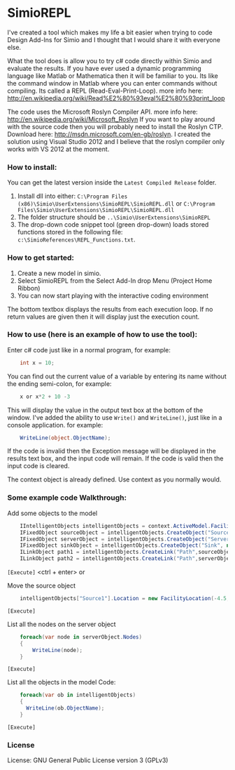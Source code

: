 SimioREPL
=========

I've created a tool which makes my life a bit easier when trying to code Design Add-Ins for Simio and I thought that I would share it with everyone else.

What the tool does is allow you to try c# code directly within Simio and evaluate the results. If you have ever used a dynamic programming language like Matlab or Mathematica then it will be familiar to you. Its like the command window in Matlab where you can enter commands without compiling. Its called a REPL (Read-Eval-Print-Loop). more info here: http://en.wikipedia.org/wiki/Read%E2%80%93eval%E2%80%93print_loop

The code uses the Microsoft Roslyn Compiler API. more info here: http://en.wikipedia.org/wiki/Microsoft_Roslyn
If you want to play around with the source code then you will probably need to install the Roslyn CTP. Download here: http://msdn.microsoft.com/en-gb/roslyn. I created the solution using Visual Studio 2012 and I believe that the roslyn compiler only works with VS 2012 at the moment.

### How to install:

You can get the latest version inside the `Latest Compiled Release` folder.

1. Install dll into either:
`C:\Program Files (x86)\Simio\UserExtensions\SimioREPL\SimioREPL.dll`
or
`C:\Program Files\Simio\UserExtensions\SimioREPL\SimioREPL.dll`
2. The folder structure should be `..\Simio\UserExtensions\SimioREPL`
3. The drop-down code snippet tool (green drop-down) loads stored functions stored in the following file: `c:\SimioReferences\REPL_Functions.txt`.

### How to get started:
1. Create a new model in simio.
2. Select SimioREPL from the Select Add-In drop Menu (Project Home Ribbon)
3. You can now start playing with the interactive coding environment

The bottom textbox displays the results from each execution loop. If no return values are given then it will display just the execution count.

### How to use (here is an example of how to use the tool):
Enter c# code just like in a normal program, for example:
```csharp
    int x = 10;
```
You can find out the current value of a variable by entering its name without the ending semi-colon, for example: 
```csharp
    x or x*2 + 10 -3
```
This will display the value in the output text box at the bottom of the window.
I've added the ability to use `Write()` and `WriteLine()`, just like in a console application. for example:
```csharp
    WriteLine(object.ObjectName);
```

If the code is invalid then the Exception message will be displayed in the results text box, and the input code will remain. If the code is valid then the input code is cleared.

The context object is already defined. Use context as you normally would.

### Some example code Walkthrough:
Add some objects to the model
```csharp
    IIntelligentObjects intelligentObjects = context.ActiveModel.Facility.IntelligentObjects;
    IFixedObject sourceObject = intelligentObjects.CreateObject("Source", new FacilityLocation(-5, 0, -5)) as IFixedObject;
    IFixedObject serverObject = intelligentObjects.CreateObject("Server", new FacilityLocation(0, 0, 0)) as IFixedObject;
    IFixedObject sinkObject = intelligentObjects.CreateObject("Sink", new FacilityLocation(5, 0, 5)) as IFixedObject;
    ILinkObject path1 = intelligentObjects.CreateLink("Path",sourceObject.Nodes[0],serverObject.Nodes[0],null) as ILinkObject;
    ILinkObject path2 = intelligentObjects.CreateLink("Path",serverObject.Nodes[1],sinkObject.Nodes[0],null) as ILinkObject;
```

`[Execute]` <ctrl + enter>  or <press the execute button>


Move the source object
```csharp
    intelligentObjects["Source1"].Location = new FacilityLocation(-4.5, 0, -2);
```
`[Execute]`


List all the nodes on the server object
```csharp
    foreach(var node in serverObject.Nodes)
    {
        WriteLine(node);
    }
```
`[Execute]`


List all the objects in the model
Code:
```csharp
    foreach(var ob in intelligentObjects)
    {
      WriteLine(ob.ObjectName);
    }
```
`[Execute]`

### License

License: GNU General Public License version 3 (GPLv3)
